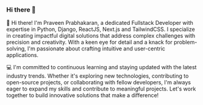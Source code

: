 ### Hi there 👋

<!--
**praveencbemca/praveencbemca** is a ✨ _special_ ✨ repository because its `README.md` (this file) appears on your GitHub profile.

Here are some ideas to get you started:

- 🔭 I’m currently working on ...
- 🌱 I’m currently learning ...
- 👯 I’m looking to collaborate on ...
- 🤔 I’m looking for help with ...
- 💬 Ask me about ...
- 📫 How to reach me: ...
- 😄 Pronouns: ...
- ⚡ Fun fact: ...
-->
👋 Hi there! I'm Praveen Prabhakaran, a dedicated Fullstack Developer with expertise in Python, Django, ReactJS, Next.js and TailwindCSS. I specialize in creating impactful digital solutions that address complex challenges with precision and creativity. With a keen eye for detail and a knack for problem-solving, I'm passionate about crafting intuitive and user-centric applications.

💻 I'm committed to continuous learning and staying updated with the latest industry trends. Whether it's exploring new technologies, contributing to open-source projects, or collaborating with fellow developers, I'm always eager to expand my skills and contribute to meaningful projects. Let's work together to build innovative solutions that make a difference!
